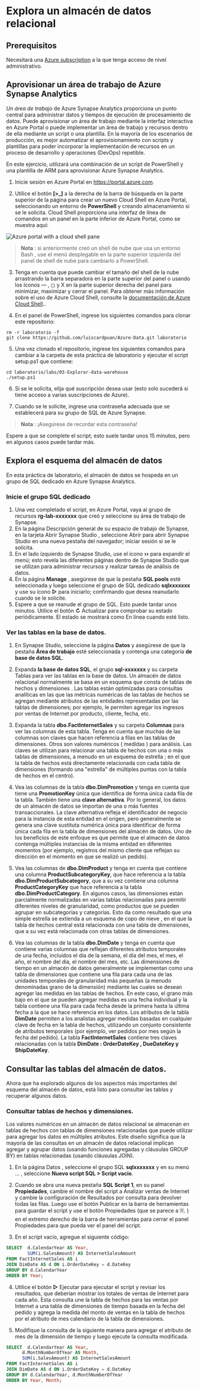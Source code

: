 # Explora un almacén de datos relacional

## Prerequisitos
Necesitará una [Azure subscription](https://azure.microsoft.com/free) a la que tenga acceso de nivel administrativo.

## Aprovisionar un área de trabajo de Azure Synapse Analytics

*Un área de trabajo* de Azure Synapse Analytics proporciona un punto central para administrar datos y tiempos de ejecución de procesamiento de datos. Puede aprovisionar un área de trabajo mediante la interfaz interactiva en Azure Portal o puede implementar un área de trabajo y recursos dentro de ella mediante un script o una plantilla. En la mayoría de los escenarios de producción, es mejor automatizar el aprovisionamiento con scripts y plantillas para poder incorporar la implementación de recursos en un proceso de desarrollo y operaciones (DevOps) repetible.

En este ejercicio, utilizará una combinación de un script de PowerShell y una plantilla de ARM para aprovisionar Azure Synapse Analytics.

1. Inicie sesión en Azure Portal en https://portal.azure.com.

2. Utilice el botón **[>_]** a la derecha de la barra de búsqueda en la parte superior de la página para crear un nuevo Cloud Shell en Azure Portal, seleccionando un entorno de **PowerShell** y creando almacenamiento si se le solicita. Cloud Shell proporciona una interfaz de línea de comandos en un panel en la parte inferior de Azure Portal, como se muestra aquí:

  ![Azure portal with a cloud shell pane](../03-Explorar-data-warehouse/images/cloud-shell.png)

> **Nota** : si anteriormente creó un shell de nube que usa un entorno Bash , use el menú desplegable en la parte superior izquierda del panel de shell de nube para cambiarlo a PowerShell.

3. Tenga en cuenta que puede cambiar el tamaño del shell de la nube arrastrando la barra separadora en la parte superior del panel o usando los íconos — , ◻ y X en la parte superior derecha del panel para minimizar, maximizar y cerrar el panel. Para obtener más información sobre el uso de Azure Cloud Shell, consulte la [documentación de Azure Cloud Shell](https://docs.microsoft.com/azure/cloud-shell/overview)..
   
4. En el panel de PowerShell, ingrese los siguientes comandos para clonar este repositorio:

```
rm -r laboratorio -f
git clone https://github.com/luiscardpuan/Azure-Data.git laboratorio
```

5. Una vez clonado el repositorio, ingrese los siguientes comandos para cambiar a la carpeta de esta práctica de laboratorio y ejecutar el script setup.ps1 que contiene:

  ```
  cd laboratorio/labs/03-Explorar-data-warehouse
  ./setup.ps1
  ```
6. Si se le solicita, elija qué suscripción desea usar (esto solo sucederá si tiene acceso a varias suscripciones de Azure).

7. Cuando se le solicite, ingrese una contraseña adecuada que se establecerá para su grupo de SQL de Azure Synapse.

> **Nota** : ¡Asegúrese de recordar esta contraseña!

Espere a que se complete el script; esto suele tardar unos 15 minutos, pero en algunos casos puede tardar más.

## Explora el esquema del almacén de datos

En esta práctica de laboratorio, el almacén de datos se hospeda en un grupo de SQL dedicado en Azure Synapse Analytics.

### Inicie el grupo SQL dedicado
1. Una vez completado el script, en Azure Portal, vaya al grupo de recursos **rg-lab-xxxxxxx** que creó y seleccione su área de trabajo de Synapse.
2. En la página Descripción general de su espacio de trabajo de Synapse, en la tarjeta Abrir Synapse Studio , seleccione Abrir para abrir Synapse Studio en una nueva pestaña del navegador; iniciar sesión si se le solicita.
3. En el lado izquierdo de Synapse Studio, use el ícono **&rsaquo;&rsaquo;** para expandir el menú; esto revela las diferentes páginas dentro de Synapse Studio que se utilizan para administrar recursos y realizar tareas de análisis de datos.
4. En la página **Manage** , asegúrese de que la pestaña **SQL pools** esté seleccionada y luego seleccione el grupo de SQL dedicado **sqlxxxxxxx** y use su ícono **&#9655;** para iniciarlo; confirmando que desea reanudarlo cuando se le solicite.
5. Espere a que se reanude el grupo de SQL. Esto puede tardar unos minutos. Utilice el botón **&#8635;** Actualizar para comprobar su estado periódicamente. El estado se mostrará como En línea cuando esté listo.

### Ver las tablas en la base de datos.

1.	En Synapse Studio, seleccione la página **Datos** y asegúrese de que la pestaña **Área de trabajo** esté seleccionada y contenga una categoría **de base de datos SQL**.

2.	Expanda **la base de datos SQL**, el grupo **sql-xxxxxxx** y su carpeta Tablas para ver las tablas en la base de datos.
Un almacén de datos relacional normalmente se basa en un esquema que consta de tablas de hechos y dimensiones . Las tablas están optimizadas para consultas analíticas en las que las métricas numéricas de las tablas de hechos se agregan mediante atributos de las entidades representadas por las tablas de dimensiones; por ejemplo, le permiten agregar los ingresos por ventas de Internet por producto, cliente, fecha, etc.

3.	Expanda la tabla **dbo.FactInternetSales** y su carpeta **Columnas** para ver las columnas de esta tabla. Tenga en cuenta que muchas de las columnas son claves que hacen referencia a filas en las tablas de dimensiones. Otros son valores numéricos ( medidas ) para análisis.
Las claves se utilizan para relacionar una tabla de hechos con una o más tablas de dimensiones, a menudo en un esquema de estrella ; en el que la tabla de hechos está directamente relacionada con cada tabla de dimensiones (formando una "estrella" de múltiples puntas con la tabla de hechos en el centro).

4.	Vea las columnas de la tabla **dbo.DimPromotion** y tenga en cuenta que tiene una **PromotionKey** única que identifica de forma única cada fila de la tabla. También tiene una **clave alternativa**.
Por lo general, los datos de un almacén de datos se importan de una o más fuentes transaccionales. La clave alternativa refleja el identificador de negocio para la instancia de esta entidad en el origen, pero generalmente se genera una clave sustituta numérica única para identificar de forma única cada fila en la tabla de dimensiones del almacén de datos. Uno de los beneficios de este enfoque es que permite que el almacén de datos contenga múltiples instancias de la misma entidad en diferentes momentos (por ejemplo, registros del mismo cliente que reflejan su dirección en el momento en que se realizó un pedido).

5.	Vea las columnas de **dbo.DimProduct** y tenga en cuenta que contiene una columna **ProductSubcategoryKey**, que hace referencia a la tabla **dbo.DimProductSubcategory**, que a su vez contiene una columna **ProductCategoryKey** que hace referencia a la tabla **dbo.DimProductCategory**.
En algunos casos, las dimensiones están parcialmente normalizadas en varias tablas relacionadas para permitir diferentes niveles de granularidad, como productos que se pueden agrupar en subcategorías y categorías. Esto da como resultado que una simple estrella se extienda a un esquema de copo de nieve , en el que la tabla de hechos central está relacionada con una tabla de dimensiones, que a su vez está relacionada con otras tablas de dimensiones.

6.	Vea las columnas de la tabla **dbo.DimDate** y tenga en cuenta que contiene varias columnas que reflejan diferentes atributos temporales de una fecha, incluidos el día de la semana, el día del mes, el mes, el año, el nombre del día, el nombre del mes, etc.
Las dimensiones de tiempo en un almacén de datos generalmente se implementan como una tabla de dimensiones que contiene una fila para cada una de las unidades temporales de granularidad más pequeñas (a menudo denominadas grano de la dimensión) mediante las cuales se desean agregar las medidas en las tablas de hechos. En este caso, el grano más bajo en el que se pueden agregar medidas es una fecha individual y la tabla contiene una fila para cada fecha desde la primera hasta la última fecha a la que se hace referencia en los datos. Los atributos de la tabla **DimDate** permiten a los analistas agregar medidas basadas en cualquier clave de fecha en la tabla de hechos, utilizando un conjunto consistente de atributos temporales (por ejemplo, ver pedidos por mes según la fecha del pedido). La tabla **FactInternetSales** contiene tres claves relacionadas con la tabla **DimDate : OrderDateKey , DueDateKey y ShipDateKey**.

## Consultar las tablas del almacén de datos.

Ahora que ha explorado algunos de los aspectos más importantes del esquema del almacén de datos, está listo para consultar las tablas y recuperar algunos datos.

### Consultar tablas de hechos y dimensiones.
Los valores numéricos en un almacén de datos relacional se almacenan en tablas de hechos con tablas de dimensiones relacionadas que puede utilizar para agregar los datos en múltiples atributos. Este diseño significa que la mayoría de las consultas en un almacén de datos relacional implican agregar y agrupar datos (usando funciones agregadas y cláusulas GROUP BY) en tablas relacionadas (usando cláusulas JOIN).

1. En la página Datos , seleccione el grupo SQL **sqlxxxxxxx** y en su menú ... , seleccione **Nuevo script SQL > Script vacío**.

2. Cuando se abra una nueva pestaña **SQL Script 1**, en su panel **Propiedades**, cambie el nombre del script a Analizar ventas de Internet y cambie la configuración de Resultados por consulta para devolver todas las filas. Luego use el botón Publicar en la barra de herramientas para guardar el script y use el botón Propiedades (que se parece a 🗏. ) en el extremo derecho de la barra de herramientas para cerrar el panel Propiedades para que pueda ver el panel del script.

3. En el script vacío, agregue el siguiente código:

```sql
SELECT  d.CalendarYear AS Year,
        SUM(i.SalesAmount) AS InternetSalesAmount
FROM FactInternetSales AS i
JOIN DimDate AS d ON i.OrderDateKey = d.DateKey
GROUP BY d.CalendarYear
ORDER BY Year;
```

4. Utilice el botón **▷** Ejecutar para ejecutar el script y revisar los resultados, que deberían mostrar los totales de ventas de Internet para cada año. Esta consulta une la tabla de hechos para las ventas por Internet a una tabla de dimensiones de tiempo basada en la fecha del pedido y agrega la medida del monto de ventas en la tabla de hechos por el atributo de mes calendario de la tabla de dimensiones.

5. Modifique la consulta de la siguiente manera para agregar el atributo de mes de la dimensión de tiempo y luego ejecute la consulta modificada.

```sql
SELECT  d.CalendarYear AS Year,
      d.MonthNumberOfYear AS Month,
      SUM(i.SalesAmount) AS InternetSalesAmount
FROM FactInternetSales AS i
JOIN DimDate AS d ON i.OrderDateKey = d.DateKey
GROUP BY d.CalendarYear, d.MonthNumberOfYear
ORDER BY Year, Month;
```


